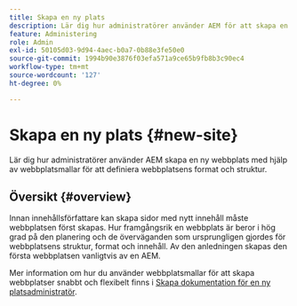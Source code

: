 ```yaml
---
title: Skapa en ny plats
description: Lär dig hur administratörer använder AEM för att skapa en ny webbplats med hjälp av webbplatsmallar för att definiera webbplatsens format och struktur.
feature: Administering
role: Admin
exl-id: 50105d03-9d94-4aec-b0a7-0b88e3fe50e0
source-git-commit: 1994b90e3876f03efa571a9ce65b9fb8b3c90ec4
workflow-type: tm+mt
source-wordcount: '127'
ht-degree: 0%

---
```


# Skapa en ny plats {#new-site}

Lär dig hur administratörer använder AEM skapa en ny webbplats med hjälp av webbplatsmallar för att definiera webbplatsens format och struktur.

## Översikt {#overview}

Innan innehållsförfattare kan skapa sidor med nytt innehåll måste webbplatsen först skapas. Hur framgångsrik en webbplats är beror i hög grad på den planering och de överväganden som ursprungligen gjordes för webbplatsens struktur, format och innehåll. Av den anledningen skapas den första webbplatsen vanligtvis av en AEM.

Mer information om hur du använder webbplatsmallar för att skapa webbplatser snabbt och flexibelt finns i [Skapa dokumentation för en ny platsadministratör](/help/sites-cloud/administering/site-creation/create-site.md).
